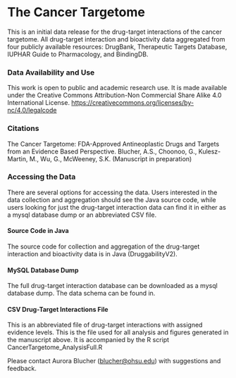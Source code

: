 # The Cancer Targetome
This is an initial data release for the drug-target interactions of the cancer targetome. All drug-target interaction and bioactivity data aggregated from four publicly available resources: DrugBank, Therapeutic Targets Database, IUPHAR Guide to Pharmacology, and BindingDB. 

### Data Availability and Use
This work is open to public and academic research use. It is made available under the Creative Commons Attribution-Non Commercial Share Alike 4.0 International License. https://creativecommons.org/licenses/by-nc/4.0/legalcode

### Citations
The Cancer Targetome: FDA-Approved Antineoplastic Drugs and Targets from an Evidence Based Perspective. Blucher, A.S., Choonoo, G., Kulesz-Martin, M., Wu, G., McWeeney, S.K. (Manuscript in preparation)

### Accessing the Data
There are several options for accessing the data. Users interested in the data collection and aggregation should see the Java source code, while users looking for just the drug-target interaction data can find it in either as a mysql database dump or an abbreviated CSV file. 
#### Source Code in Java
The source code for collection and aggregation of the drug-target interaction and bioactivity data is in Java (DruggabilityV2). 
#### MySQL Database Dump
The full drug-target interaction database can be downloaded as a mysql database dump. The data schema can be found in. 
#### CSV Drug-Target Interactions File
This is an abbreviated file of drug-target interactions with assigned evidence levels. This is the file used for all analysis and figures generated in the manuscript above. It is accompanied by the R script CancerTargetome_AnalysisFull.R




Please contact Aurora Blucher (blucher@ohsu.edu) with suggestions and feedback.
